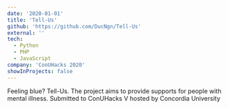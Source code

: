 ```yaml
---
date: '2020-01-01'
title: 'Tell-Us'
github: 'https://github.com/DucNgn/Tell-Us'
external: ''
tech:
  - Python
  - PHP
  - JavaScript
company: 'ConUHacks 2020'
showInProjects: false
---
```


Feeling blue? Tell-Us. The project aims to provide supports for people with mental illness. Submitted to ConUHacks V hosted by Concordia University
